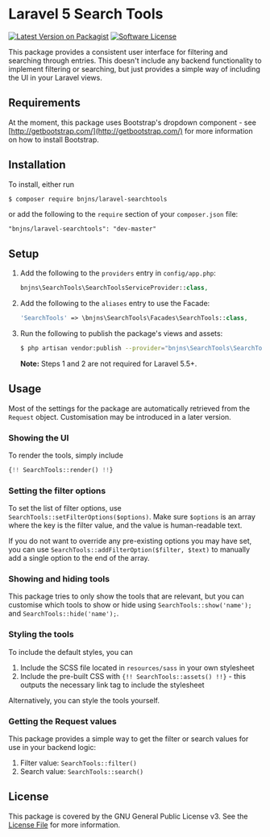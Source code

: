 # Laravel 5 Search Tools

[![Latest Version on Packagist][ico-version]][link-packagist]
[![Software License][ico-license]](LICENSE.md)

This package provides a consistent user interface for filtering and searching through entries. This doesn't include any backend functionality to implement filtering or searching, but just provides a simple way of including the UI in your Laravel views.

## Requirements

At the moment, this package uses Bootstrap's dropdown component - see [http://getbootstrap.com/](http://getbootstrap.com/) for more information on how to install Bootstrap.

## Installation

To install, either run

``` bash
$ composer require bnjns/laravel-searchtools
```

or add the following to the `require` section of your `composer.json` file:

```
"bnjns/laravel-searchtools": "dev-master"
```

## Setup
 
1. Add the following to the `providers` entry in `config/app.php`:
    ``` php
    bnjns\SearchTools\SearchToolsServiceProvider::class,
    ```
2. Add the following to the `aliases` entry to use the Facade:
    ``` php
    'SearchTools' => \bnjns\SearchTools\Facades\SearchTools::class,
    ```
3. Run the following to publish the package's views and assets:
	``` bash
	$ php artisan vendor:publish --provider="bnjns\SearchTools\SearchToolsServiceProvider"
	```
	
	**Note:** Steps 1 and 2 are not required for Laravel 5.5+.

## Usage

Most of the settings for the package are automatically retrieved from the `Request` object. Customisation may be introduced in a later version.

### Showing the UI

To render the tools, simply include
 
 ``` php
 {!! SearchTools::render() !!}
 ```
 
 ### Setting the filter options
 
 To set the list of filter options, use `SearchTools::setFilterOptions($options)`. Make sure `$options` is an array where the key is the filter value, and the value is human-readable text.
 
 If you do not want to override any pre-existing options you may have set, you can use `SearchTools::addFilterOption($filter, $text)` to manually add a single option to the end of the array.
 
 ### Showing and hiding tools
 
 This package tries to only show the tools that are relevant, but you can customise which tools to show or hide using `SearchTools::show('name');` and `SearchTools::hide('name');`.
 
 ### Styling the tools
 To include the default styles, you can
 
 1. Include the SCSS file located in `resources/sass` in your own stylesheet
 2. Include the pre-built CSS with `{!! SearchTools::assets() !!}` - this outputs the necessary link tag to include the stylesheet
 
 Alternatively, you can style the tools yourself.
 
 ### Getting the Request values
 
 This package provides a simple way to get the filter or search values for use in your backend logic:
 
 1. Filter value: `SearchTools::filter()`
 2. Search value: `SearchTools::search()`

## License

This package is covered by the GNU General Public License v3. See the [License File](LICENSE.md) for more information.

[ico-version]: https://img.shields.io/packagist/v/bnjns/laravel-searchtools.svg?style=flat
[ico-license]: https://img.shields.io/packagist/l/bnjns/laravel-searchtools.svg?style=flat


[link-packagist]: https://packagist.org/packages/bnjns/laravel-searchtools
[link-author]: https://github.com/bnjns
